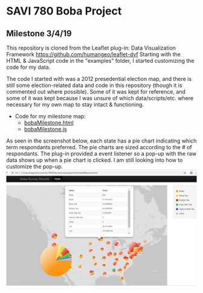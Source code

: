 # SAVI 780 Boba Project
## Milestone 3/4/19

This repository is cloned from the Leaflet plug-in: Data Visualization Framework https://github.com/humangeo/leaflet-dvf
Starting with the HTML & JavaScript code in the "examples" folder, I started customizing the code for my data. 

The code I started with was a 2012 presedential election map, and there is still some election-related data and code  in this repository (though it is commented out where possible).  Some of it was kept for reference, and some of it was kept because I was unsure of which data/scripts/etc. where necessary for my own map to stay intact & functioning. 

+ Code for my milestone map:
    - [bobaMilestone.html](examples/html/bobaMilestone.html)
    - [bobaMilestone.js](examples/js/bobaMilestone.js)
    
As seen in the screenshot below, each state has a pie chart indicating which term respondants preferred. The pie charts are sized according to the # of respondants. The plug-in provided a event listener so a pop-up with the raw data  shows up when a pie chart is clicked. I am still looking into how to customize the pop-up.
  <img src="Milestone Screenshot.JPG">
